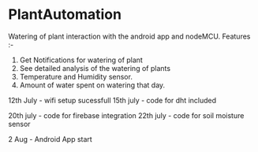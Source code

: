 # PlantAutomation
Watering of plant interaction with the android app and nodeMCU.
Features :-
1. Get Notifications for watering of plant
2. See detailed analysis of the watering of plants
3. Temperature and Humidity sensor.
4. Amount of water spent on watering that day.

12th July - wifi setup sucessfull
15th july - code for dht included

20th july - code for firebase integration
22th july - code for soil moisture sensor

2 Aug - Android App start
